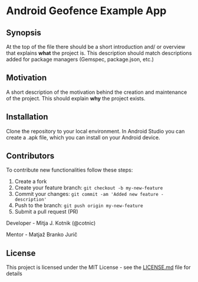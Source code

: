 # Android Geofence Example App

## Synopsis

At the top of the file there should be a short introduction and/ or overview that explains **what** the project is. This description should match descriptions added for package managers (Gemspec, package.json, etc.)

## Motivation

A short description of the motivation behind the creation and maintenance of the project. This should explain **why** the project exists.

## Installation

Clone the repository to your local environment. In Android Studio you can create a .apk file, which you can install on your Android device.

## Contributors

To contribute new functionalities follow these steps:

1. Create a fork
2. Create your feature branch: `git checkout -b my-new-feature`
3. Commit your changes: `git commit -am 'Added new feature - description'`
4. Push to the branch: `git push origin my-new-feature`
5. Submit a pull request (PR)

Developer - Mitja J. Kotnik (@cotnic)

Mentor - Matjaž Branko Jurič

## License

This project is licensed under the MIT License - see the [LICENSE.md](LICENSE) file for details
